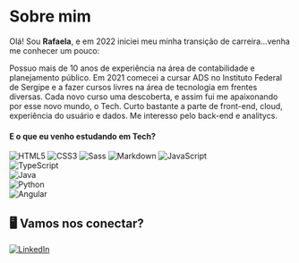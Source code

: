 # Sobre mim

Olá! Sou <b>Rafaela</b>, e em 2022 iniciei meu minha transição de carreira...venha me conhecer um pouco:

<p>
Possuo mais de 10 anos de experiência na área de contabilidade e planejamento público. Em 2021 comecei a cursar ADS no Instituto Federal de Sergipe e a fazer cursos livres na área de tecnologia em frentes diversas. Cada novo curso uma descoberta, e assim fui me apaixonando por esse novo mundo, o Tech.
Curto bastante a parte de front-end, cloud, experiência do usuário e dados. Me interesso pelo back-end e analitycs.
</p>

#### E o que eu venho estudando em Tech?
![HTML5](https://img.shields.io/badge/HTML5-000?style=for-the-badge&logo=html5)
![CSS3](https://img.shields.io/badge/CSS3-000?style=for-the-badge&logo=css3&logoColor=264CE4)
![Sass](https://img.shields.io/badge/Sass-000?style=for-the-badge&logo=sass) 
![Markdown](https://img.shields.io/badge/Markdown-000?style=for-the-badge&logo=markdown) 
![JavaScript](https://img.shields.io/badge/JavaScript-000?style=for-the-badge&logo=javascript) 	
![TypeScript](https://img.shields.io/badge/TypeScript-000?style=for-the-badge&logo=typescript) 	
![Java](https://img.shields.io/badge/Java-000?style=for-the-badge&logo=java) 	
![Python](https://img.shields.io/badge/Python-000?style=for-the-badge&logo=python)	
![Angular](https://img.shields.io/badge/Angular-000?style=for-the-badge&logo=angular&logoColor=C3002F)






## 🖥️ **Vamos nos conectar?**
[![LinkedIn](https://img.shields.io/badge/LinkedIn-000?style=for-the-badge&logo=linkedin&logoColor=0E76A8)](linkedin.com/in/rafaelaoliveiramarques/)